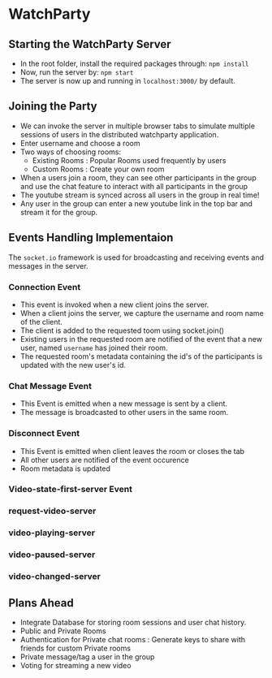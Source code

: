 # WatchParty

## Starting the WatchParty Server

- In the root folder, install the required packages through: `npm install`
- Now, run the server by: `npm start`
- The server is now up and running in `localhost:3000/` by default.

## Joining the Party

- We can invoke the server in multiple browser tabs to simulate multiple sessions of users in the distributed watchparty application.
- Enter username and choose a room
- Two ways of choosing rooms:
  - Existing Rooms : Popular Rooms used frequently by users
  - Custom Rooms : Create your own room
- When a users join a room, they can see other participants in the group and use the chat feature to interact with all participants in the group
- The youtube stream is synced across all users in the group in real time!
- Any user in the group can enter a new youtube link in the top bar and stream it for the group.

## Events Handling Implementaion

The `socket.io` framework is used for broadcasting and receiving events and messages in the server.

### Connection Event

- This event is invoked when a new client joins the server.
- When a client joins the server, we capture the username and room name of the client.
- The client is added to the requested toom using socket.join()
- Existing users in the requested room are notified of the event that a new user, named `username` has joined their room.
- The requested room's metadata containing the id's of the participants is updated with the new user's id.

### Chat Message Event

- This Event is emitted when a new message is sent by a client.
- The message is broadcasted to other users in the same room.

### Disconnect Event

- This Event is emitted when client leaves the room or closes the tab
- All other users are notified of the event occurence
- Room metadata is updated

### Video-state-first-server Event

### request-video-server

### video-playing-server

### video-paused-server

### video-changed-server

## Plans Ahead

- Integrate Database for storing room sessions and user chat history.
- Public and Private Rooms
- Authentication for Private chat rooms : Generate keys to share with friends for custom Private rooms
- Private message/tag a user in the group
- Voting for streaming a new video
